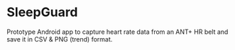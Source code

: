 SleepGuard
==========

Prototype Android app to capture heart rate data from an ANT+ HR belt and save it in CSV & PNG (trend) format.

